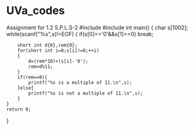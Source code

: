 # UVa_codes
Assignment for 1.2 S.P.L.S-2 
#include<cstdio>
#include<cmath>
int main()
{
    char s[1002];
    while(scanf("%s",s)!=EOF)
    {
        if(s[0]=='0'&&s[1]==0)
            break;

        short int d{0},rem{0};
        for(short int i=0;s[i]!=0;++i)
        {
            d=(rem*10)+(s[i]-'0');
            rem=d%11;
        }
        if(rem==0){
            printf("%s is a multiple of 11.\n",s);
        }else{
            printf("%s is not a multiple of 11.\n",s);
        }
    }
    return 0;
}
